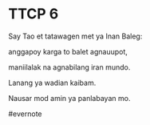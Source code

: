 # TTCP 6

Say Tao et tatawagen met ya Inan Baleg:

anggapoy karga to balet agnauupot,

maniilalak na agnabilang iran mundo.

Lanang ya wadian kaibam.

Nausar mod amin ya panlabayan mo.

\#evernote

